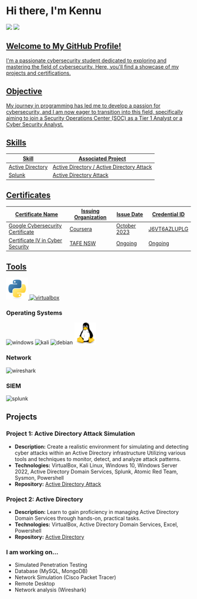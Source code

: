 # Hi there, I'm Kennu
<a href="https://www.linkedin.com/in/kennuchallenger/"><img src="https://img.shields.io/badge/LinkedIn-0077B5?style=for-the-badge&logo=linkedin&logoColor=white" /></a>
<a href="https://tryhackme.com/p/KennuC"><img src="https://img.shields.io/badge/TryHackMe-212C42?style=for-the-badge&logo=tryhackme&logoColor=white"/>


## Welcome to My GitHub Profile!
I'm a passionate cybersecurity student dedicated to exploring and mastering the field of cybersecurity. Here, you'll find a showcase of my projects and certifications. 


## Objective

My journey in programming has led me to develop a passion for cybersecurity, and I am now eager to transition into this field, specifically aiming to join a Security Operations Center (SOC) as a Tier 1 Analyst or a Cyber Security Analyst.

## Skills

| Skill                                         | Associated Project         |
|-----------------------------------------------|----------------------------|
| Active Directory   | [Active Directory](https://github.com/KennuC/ActiveDirectory/) / [Active Directory Attack](https://github.com/KennuC/ActiveDirectoryAttack/) |
| Splunk | [Active Directory Attack](https://github.com/KennuC/ActiveDirectoryAttack/) |


## Certificates
| Certificate Name                         | Issuing Organization      | Issue Date      | Credential ID    |
| ---------------------------------------- | ------------------------- | --------------- | ---------------- |
| [Google Cybersecurity Certificate](https://www.coursera.org/professional-certificates/google-cybersecurity) | Coursera               | October 2023    | [J6VT6AZLUPLG](https://www.coursera.org/account/accomplishments/professional-cert/J6VT6AZLUPLG)        |
| [Certificate IV in Cyber Security](https://www.tafensw.edu.au/course-areas/information-and-communication-technology/courses/certificate-iv-in-cyber-security--22603VIC-01) | TAFE NSW               | Ongoing    |  Ongoing       |

## Tools
<p align="left"> 
  <img src="https://raw.githubusercontent.com/devicons/devicon/master/icons/python/python-original.svg" alt="python" width="60" height="60"/>
  <img src="https://www.vectorlogo.zone/logos/virtualbox/virtualbox-icon.svg" alt="virtualbox" width="60" height="60"/> </a>
  
</p>

### Operating Systems
<p align="left"> 
  <img src="https://upload.wikimedia.org/wikipedia/commons/5/5f/Windows_logo_-_2012.svg" alt="windows" width="60" height="60"/>
  <img src="https://upload.wikimedia.org/wikipedia/commons/2/2b/Kali-dragon-icon.svg" alt="kali" width="60" height="60"/>
  <img src="https://www.debian.org/logos/openlogo-nd.svg" alt="debian" width="60" height="60"/>
  <img src="https://raw.githubusercontent.com/devicons/devicon/master/icons/linux/linux-original.svg" alt="linux" width="60" height="60"/>

### Network
<p align="left"> 
  <img src="https://upload.wikimedia.org/wikipedia/commons/d/df/Wireshark_icon.svg" alt="wireshark" width="60" height="60"/>
</p>

### SIEM
<p align="left"> 
  <img src="https://github.com/KennuC/KennuC/assets/131323586/c296a199-c9e7-4a1e-ab00-86b6320a4c59" alt="splunk" width="60" height="60"/>
</p>


## Projects

### Project 1: Active Directory Attack Simulation
- **Description:** Create a realistic environment for simulating and detecting cyber attacks within an Active Directory infrastructure Utilizing various tools and techniques to monitor, detect, and analyze attack patterns.
- **Technologies:** VirtualBox, Kali Linux, Windows 10, Windows Server 2022, Active Directory Domain Services, Splunk, Atomic Red Team, Sysmon, Powershell
- **Repository:** [Active Directory Attack](https://github.com/KennuC/ActiveDirectoryAttack/)

### Project 2: Active Directory
- **Description:** Learn to gain proficiency in managing Active Directory Domain Services through hands-on, practical tasks.
- **Technologies:** VirtualBox, Active Directory Domain Services, Excel, Powershell
- **Repository:** [Active Directory](https://github.com/KennuC/ActiveDirectory/)


### I am working on...
- Simulated Penetration Testing
- Database (MySQL, MongoDB)
- Network Simulation (Cisco Packet Tracer)
- Remote Desktop
- Network analysis (Wireshark) 

<!-- ## TryHackMe 
Click to view my profile to see rooms I've completed
<p><a href="https://tryhackme.com/p/KennuC" target="_blank" rel="noreferrer"> <img src="https://tryhackme-badges.s3.amazonaws.com/KennuC.png" alt="TryHackMe"></p>
-->
